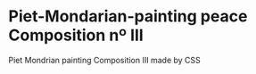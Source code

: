 # Piet-Mondarian-painting peace Composition nº III
Piet Mondrian painting Composition III made by CSS 
